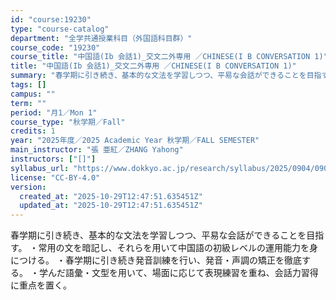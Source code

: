 ```yaml
---
id: "course:19230"
type: "course-catalog"
department: "全学共通授業科目（外国語科目群）"
course_code: "19230"
course_title: "中国語(Ib 会話1)_交文二外専用 ／CHINESE(I B CONVERSATION 1)"
title: "中国語(Ib 会話1)_交文二外専用 ／CHINESE(I B CONVERSATION 1)"
summary: "春学期に引き続き、基本的な文法を学習しつつ、平易な会話ができることを目指す。 ・常用の文を暗記し、それらを用いて中国語の初級レベルの運用能力を身につける。 ・春学期に引き続き発音訓練を行い、発音・声調の矯正を徹底する。 ・学んだ語彙・文型を…"
tags: []
campus: ""
term: ""
period: "月1／Mon 1"
course_type: "秋学期／Fall"
credits: 1
year: "2025年度／2025 Academic Year 秋学期／FALL SEMESTER"
main_instructor: "張 亜紅／ZHANG Yahong"
instructors: ["[]"]
syllabus_url: "https://www.dokkyo.ac.jp/research/syllabus/2025/0904/0904_19230_ja_JP.html"
license: "CC-BY-4.0"
version:
  created_at: "2025-10-29T12:47:51.635451Z"
  updated_at: "2025-10-29T12:47:51.635451Z"
---
```

春学期に引き続き、基本的な文法を学習しつつ、平易な会話ができることを目指す。 ・常用の文を暗記し、それらを用いて中国語の初級レベルの運用能力を身につける。 ・春学期に引き続き発音訓練を行い、発音・声調の矯正を徹底する。 ・学んだ語彙・文型を用いて、場面に応じて表現練習を重ね、会話力習得に重点を置く。
